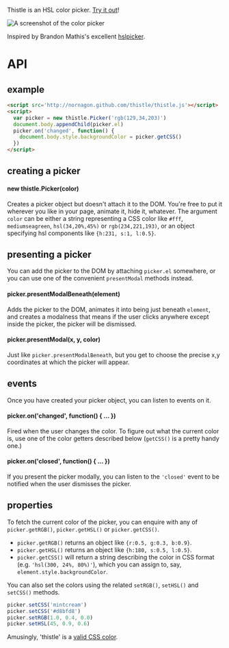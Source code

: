 Thistle is an HSL color picker. [Try it out](http://nornagon.github.com/thistle)!

![A screenshot of the color picker](http://i.imgur.com/CdbYg.png)

Inspired by Brandon Mathis's excellent [hslpicker](http://hslpicker.com).

# API

## example

```html
<script src='http://nornagon.github.com/thistle/thistle.js'></script>
<script>
  var picker = new thistle.Picker('rgb(129,34,203)')
  document.body.appendChild(picker.el)
  picker.on('changed', function() {
    document.body.style.backgroundColor = picker.getCSS()
  })
</script>
```

## creating a picker

#### new thistle.Picker(color)
Creates a picker object but doesn't attach it to the DOM. You're free to put it
wherever you like in your page, animate it, hide it, whatever. The argument
`color` can be either a string representing a CSS color like `#fff`,
`mediumseagreen`, `hsl(34,20%,45%)` or `rgb(234,221,193)`, or an object
specifying hsl components like `{h:231, s:1, l:0.5}`.

## presenting a picker

You can add the picker to the DOM by attaching `picker.el` somewhere, or you
can use one of the convenient `presentModal` methods instead.

#### picker.presentModalBeneath(element)
Adds the picker to the DOM, animates it into being just beneath `element`, and
creates a modalness that means if the user clicks anywhere except inside the
picker, the picker will be dismissed.

#### picker.presentModal(x, y, color)
Just like `picker.presentModalBeneath`, but you get to choose the precise x,y
coordinates at which the picker will appear.

## events

Once you have created your picker object, you can listen to events on it.

#### picker.on('changed', function() { ... })
Fired when the user changes the color. To figure out what the current color is,
use one of the color getters described below (`getCSS()` is a pretty handy one.)

#### picker.on('closed', function() { ... })
If you present the picker modally, you can listen to the `'closed'` event to be
notified when the user dismisses the picker.

## properties

To fetch the current color of the picker, you can enquire with any of
`picker.getRGB()`, `picker.getHSL()` or `picker.getCSS()`.

- `picker.getRGB()` returns an object like `{r:0.5, g:0.3, b:0.9}`.
- `picker.getHSL()` returns an object like `{h:180, s:0.5, l:0.5}`.
- `picker.getCSS()` will return a string describing the color in CSS format
  (e.g. `'hsl(300, 24%, 80%)'`), which you can assign to, say,
  `element.style.backgroundColor`.

You can also set the colors using the related `setRGB()`, `setHSL()` and
`setCSS()` methods.

```javascript
picker.setCSS('mintcream')
picker.setCSS('#d8bfd8')
picker.setRGB(1.0, 0.4, 0.0)
picker.setHSL(45, 0.9, 0.6)
```

Amusingly, 'thistle' is a [valid CSS color](http://dev.w3.org/csswg/css3-color/#svg-color).
